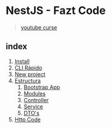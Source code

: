 # NestJS - Fazt Code

> [youtube curse](https://www.youtube.com/watch?v=wsqcg5ZtUMM)

## index

1. [Install](Fazt-Framework_Backend_de_Nodejs/readme.md#instalación)
2. [CLI Rápido](Fazt-Framework_Backend_de_Nodejs/readme.md#️-cli-rápido)
3. [New project](Fazt-Framework_Backend_de_Nodejs/readme.md#crear-proyecto)
4. [Estructura](Fazt-Framework_Backend_de_Nodejs/readme.md#-estructura-básica-de-un-proyecto)
    1. [Bootstrap App](Fazt-Framework_Backend_de_Nodejs/readme.md#maints--bootstrap-de-la-app)
    2. [Modules](Fazt-Framework_Backend_de_Nodejs/readme.md#-módulos-modules)
    3. [Controller](Fazt-Framework_Backend_de_Nodejs/readme.md#-controladores-controllers)
    4. [Service](Fazt-Framework_Backend_de_Nodejs/readme.md#️-servicios-services)
    5. [DTO's](Fazt-Framework_Backend_de_Nodejs/readme.md#-dtos-data-transfer-objects)
 5. [Http Code]()
